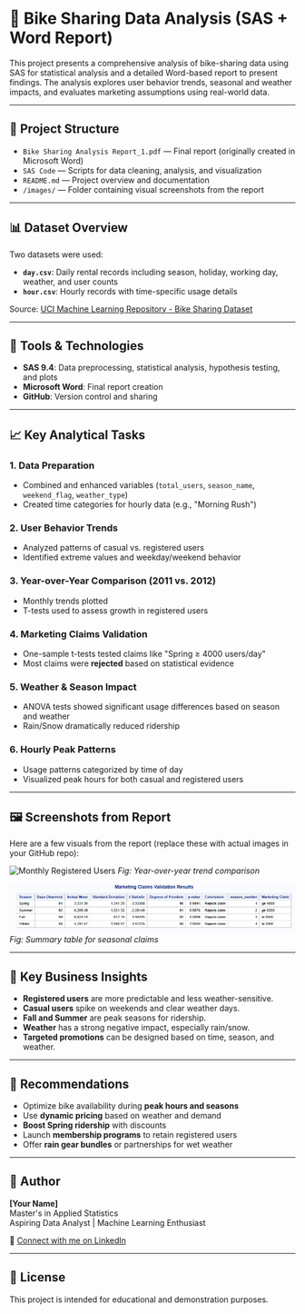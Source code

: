 # 🚴 Bike Sharing Data Analysis (SAS + Word Report)

This project presents a comprehensive analysis of bike-sharing data using SAS for statistical analysis and a detailed Word-based report to present findings. The analysis explores user behavior trends, seasonal and weather impacts, and evaluates marketing assumptions using real-world data.

---

## 📁 Project Structure

- `Bike Sharing Analysis Report_1.pdf` — Final report (originally created in Microsoft Word)
- `SAS Code` — Scripts for data cleaning, analysis, and visualization
- `README.md` — Project overview and documentation
- `/images/` — Folder containing visual screenshots from the report

---

## 📊 Dataset Overview

Two datasets were used:

- **`day.csv`**: Daily rental records including season, holiday, working day, weather, and user counts
- **`hour.csv`**: Hourly records with time-specific usage details

Source: [UCI Machine Learning Repository - Bike Sharing Dataset](https://archive.ics.uci.edu/ml/datasets/Bike+Sharing+Dataset)

---

## 🧰 Tools & Technologies

- **SAS 9.4**: Data preprocessing, statistical analysis, hypothesis testing, and plots
- **Microsoft Word**: Final report creation
- **GitHub**: Version control and sharing

---

## 📈 Key Analytical Tasks

### 1. **Data Preparation**
- Combined and enhanced variables (`total_users`, `season_name`, `weekend_flag`, `weather_type`)
- Created time categories for hourly data (e.g., "Morning Rush")

### 2. **User Behavior Trends**
- Analyzed patterns of casual vs. registered users
- Identified extreme values and weekday/weekend behavior

### 3. **Year-over-Year Comparison (2011 vs. 2012)**
- Monthly trends plotted
- T-tests used to assess growth in registered users

### 4. **Marketing Claims Validation**
- One-sample t-tests tested claims like "Spring ≥ 4000 users/day"
- Most claims were **rejected** based on statistical evidence

### 5. **Weather & Season Impact**
- ANOVA tests showed significant usage differences based on season and weather
- Rain/Snow dramatically reduced ridership

### 6. **Hourly Peak Patterns**
- Usage patterns categorized by time of day
- Visualized peak hours for both casual and registered users

---

## 🖼️ Screenshots from Report

Here are a few visuals from the report (replace these with actual images in your GitHub repo):

![Monthly Registered Users](images/monthly_registered_users.png)
*Fig: Year-over-year trend comparison*

![Marketing Claims Validation](marketing_claims_validation.png)
*Fig: Summary table for seasonal claims*


---

## 📝 Key Business Insights

- **Registered users** are more predictable and less weather-sensitive.
- **Casual users** spike on weekends and clear weather days.
- **Fall and Summer** are peak seasons for ridership.
- **Weather** has a strong negative impact, especially rain/snow.
- **Targeted promotions** can be designed based on time, season, and weather.

---

## 🚀 Recommendations

- Optimize bike availability during **peak hours and seasons**
- Use **dynamic pricing** based on weather and demand
- **Boost Spring ridership** with discounts
- Launch **membership programs** to retain registered users
- Offer **rain gear bundles** or partnerships for wet weather

---

## 👤 Author

**[Your Name]**  
Master's in Applied Statistics  
Aspiring Data Analyst | Machine Learning Enthusiast  

🔗 [Connect with me on LinkedIn](www.linkedin.com/in/sachin-ghogare-325427208)

---

## 📜 License

This project is intended for educational and demonstration purposes.
